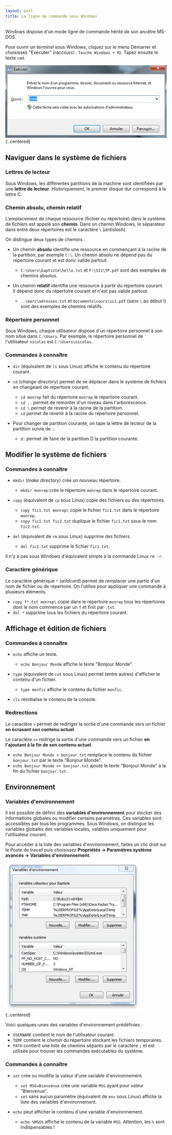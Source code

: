 ```yaml
---
layout: post
title: La ligne de commande sous Windows
---
```


Windows dispose d'un mode ligne de commande hérité de son ancêtre MS-DOS.

Pour ouvrir un terminal sous Windows, cliquez sur le menu Démarrer et choisissez "Exécuter" (raccourci : `Touche Windows + R`). Tapez ensuite le texte `cmd`.

![](../assets/ligne-commande-windows/cmd.jpg)
{:.centered}

## Naviguer dans le système de fichiers

### Lettres de lecteur

Sous Windows, les différentes partitions de la machine sont identifiées par une **lettre de lecteur**. Historiquement, le premier disque dur correspond à la lettre C.

### Chemin absolu, chemin relatif

L'emplacement de chaque ressource (fichier ou répertoire) dans le système de fichiers est appelé son **chemin**. Dans un chemin Windows, le séparateur dans entre deux répertoires est le caractère `\` (*antislash*).

On distingue deux types de chemins :

* Un chemin **absolu** identifie une ressource en commençant à la racine de la partition, par exemple `C:\`. Un chemin absolu ne dépend pas du répertoire courant et est donc valide partout.

    * `C:\Users\baptiste\hello.txt` et `F:\SI1\TP.pdf` sont des exemples de chemins absolus.

* Un chemin **relatif** identifie une ressource à partir du répertoire courant. Il dépend donc du répertoire courant et n'est pas valide partout.

    * `..\marc\adresses.txt` et `documents\cours\si1.pdf` (sans `\` au début !) sont des exemples de chemins relatifs.

### Répertoire personnel

Sous Windows, chaque utilisateur dispose d'un répertoire personnel à son nom situé dans `C:\Users`. Par exemple, le répertoire personnel de l'utilisateur `nicolas` est `C:\Users\nicolas`.

### Commandes à connaître

* `dir` (équivalent de `ls` sous Linux) affiche le contenu du répertoire courant.

* `cd` (*change directory*) permet de se déplacer dans le système de fichiers en changeant de répertoire courant. 

    * `cd monrep` fait du répertoire `monrep` le répertoire courant.
    * `cd ..` permet de remonter d'un niveau dans l'arborescence.
    * `cd \` permet de revenir à la racine de la partition.
    * `cd` permet de revenir à la racine du répertoire personnel.

* Pour changer de partition courante, on tape la lettre de lecteur de la partition suivie de `:`.

    * `d:` permet de faire de la partition D la partition courante.

## Modifier le système de fichiers

### Commandes à connaître

* `mkdir` (*make directory*) crée un nouveau répertoire.

    * `mkdir monrep` crée le répertoire `monrep` dans le répertoire courant.

* `copy` (équivalent de `cp` sous Linux) copie des fichiers ou des répertoires. 

    * `copy fic1.txt monrep\` copie le fichier `fic1.txt` dans le répertoire `monrep`. 
    * `copy fic1.txt fic2.txt` duplique le fichier `fic1.txt` sous le nom `fic2.txt`.

* `del` (équivalent de `rm` sous Linux) supprime des fichiers.

    * `del fic1.txt` supprime le fichier `fic1.txt`.

Il n'y a pas sous Windows d'équivalent simple à la commande Linux `rm -r`.

### Caractère générique

Le caractère générique `*` (*wildcard*) permet de remplacer une partie d'un nom de fichier ou de répertoire. On l'utilise pour appliquer une commande à plusieurs éléments.

* `copy f*.txt monrep\` copie dans le répertoire `monrep` tous les répertoires dont le nom commence par un `f` et finit par `.txt`.
* `del *` supprime tous les fichiers du répertoire courant.

## Affichage et édition de fichiers

### Commandes à connaître

* `echo` affiche un texte.

    * `echo Bonjour Monde` affiche le texte "Bonjour Monde".

* `type` (équivalent de `cat` sous Linux) permet (entre autres) d'afficher le contenu d'un fichier.

    * `type monfic` affiche le contenu du fichier `monfic`.

* `cls` réinitialise le contenu de la console.

### Redirections

Le caractère `>` permet de rediriger la sortie d'une commande vers un fichier **en écrasant son contenu actuel**. 

Le caractère `>>` redirige la sortie d'une commande vers un fichier **en l'ajoutant à la fin de son contenu actuel**.

* `echo Bonjour Monde > bonjour.txt` remplace le contenu du fichier `bonjour.txt` par le texte "Bonjour Monde".
* `echo Bonjour Monde >> bonjour.txt` ajoute le texte "Bonjour Monde" à la fin du fichier `bonjour.txt`.

## Environnement

### Variables d'environnement

Il est possible de définir des **variables d'environnement** pour stocker des informations globales ou modifier certains paramètres. Ces variables sont accessibles par tous les programmes. Sous Windows, on distingue les variables globales des variables locales, valables uniquement pour l'utilisateur courant.

Pour accéder à la liste des variables d'environnement, faites un clic droit sur le Poste de travail puis choisissez **Propriétés -> Paramètres système avancés -> Variables d'environnement**.

![](../assets/ligne-commande-windows/variables-env.png)
{:.centered}

Voici quelques-unes des variables d'environnement prédéfinies : 

* `USERNAME` contient le nom de l'utilisateur courant.
* `TEMP` contient le chemin du répertoire stockant les fichiers temporaires.
* `PATH` contient une liste de chemins séparés par le caractère `;` et est utilisée pour trouver les commandes exécutables du système.

### Commandes à connaître

* `set` crée ou modifie la valeur d'une variable d'environnement.

    * `set MSG=Bienvenue` crée une variable `MSG` ayant pour valeur "Bienvenue".
    * `set` sans aucun paramètre (équivalent de `env` sous Linux) affiche la liste des variables d'environnement.

* `echo` peut afficher le contenu d'une variable d'environnement.

    * `echo %MSG%` affiche le contenu de la variable `MSG`. Attention, les `%` sont indispensables !    
